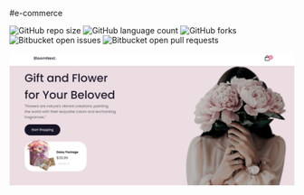 #e-commerce

![GitHub repo size](https://img.shields.io/github/repo-size/ludslvaz/Ecommerce-flowers?style=for-the-badge)
![GitHub language count](https://img.shields.io/github/languages/count/ludslvaz/Ecommerce-flowers?style=for-the-badge)
![GitHub forks](https://img.shields.io/github/forks/ludslvaz/Ecommerce-flowers?style=for-the-badge)
![Bitbucket open issues](https://img.shields.io/github/issues/ludslvaz/Ecommerce-flowers?style=for-the-badge)
![Bitbucket open pull requests](https://img.shields.io/bitbucket/pr-raw/ludslvaz/Ecommerce-flowers?style=for-the-badge)

<img src="/ecommerce_flowers.jpg" alt="E-commerce Flowers img">